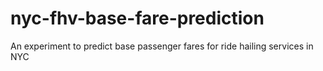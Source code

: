 # nyc-fhv-base-fare-prediction
An experiment to predict base passenger fares for ride hailing services in NYC
